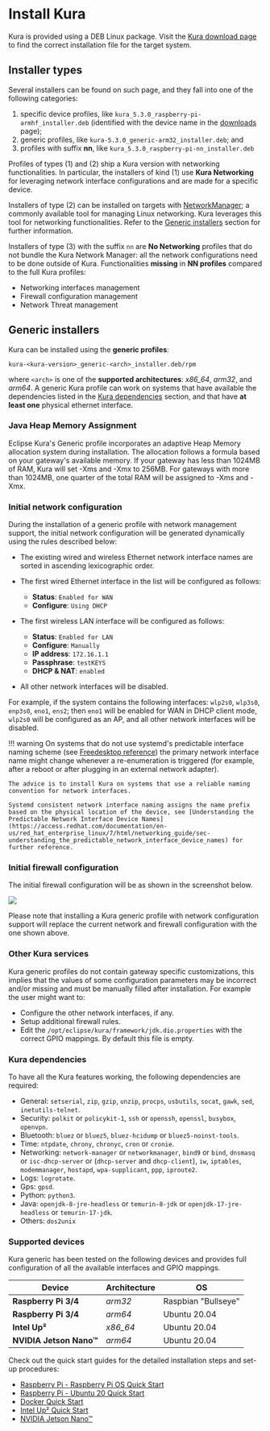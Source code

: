 # Install Kura

Kura is provided using a DEB Linux package. Visit the [Kura download page](https://www.eclipse.org/kura/downloads.php) to find the correct installation file for the target system.



## Installer types

Several installers can be found on such page, and they fall into one of the following categories:

1. specific device profiles, like `kura_5.3.0_raspberry-pi-armhf_installer.deb` (identified with the device name in the [downloads](https://www.eclipse.org/kura/downloads.php) page);
2. generic profiles, like `kura-5.3.0_generic-arm32_installer.deb`; and
3. profiles with suffix **nn**, like `kura_5.3.0_raspberry-pi-nn_installer.deb`

Profiles of types (1) and (2) ship a Kura version with networking functionalities. In particular, the installers of kind (1) use **Kura Networking** for leveraging network interface configurations and are made for a specific device.

Installers of type (2) can be installed on targets with [NetworkManager](https://networkmanager.dev); a commonly available tool for managing Linux networking. Kura leverages this tool for networking functionalities. Refer to the [Generic installers](#generic-installers) section for further information.

Installers of type (3) with the suffix `nn` are **No Networking** profiles that do not bundle the Kura Network Manager: all the network configurations need to be done outside of Kura. Functionalities **missing** in **NN profiles** compared to the full Kura profiles:

- Networking interfaces management
- Firewall configuration management
- Network Threat management



## Generic installers

Kura can be installed using the **generic profiles**:

```
kura-<kura-version>_generic-<arch>_installer.deb/rpm
```

where `<arch>` is one of the **supported architectures**: *x86_64*, *arm32*, and *arm64*. A generic Kura profile can work on systems that have available the dependencies listed in the [Kura dependencies](#kura-dependencies) section, and that have **at least one** physical ethernet interface.

### Java Heap Memory Assignment
Eclipse Kura's Generic profile incorporates an adaptive Heap Memory allocation system during installation. The allocation follows a formula based on your gateway's available memory. If your gateway has less than 1024MB of RAM, Kura will set -Xms and -Xmx to 256MB. For gateways with more than 1024MB, one quarter of the total RAM will be assigned to -Xms and -Xmx.

### Initial network configuration

During the installation of a generic profile with network management support, the initial network configuration will be generated dynamically using the rules described below:

- The existing wired and wireless Ethernet network interface names are sorted in ascending lexicographic order.
- The first wired Ethernet interface in the list will be configured as follows:
    - **Status**: `Enabled for WAN`
    - **Configure**: `Using DHCP`

- The first wireless LAN interface will be configured as follows:
    - **Status**: `Enabled for LAN`
    - **Configure**: `Manually`
    - **IP address**: `172.16.1.1`
    - **Passphrase**: `testKEYS`
    - **DHCP & NAT**: `enabled`

- All other network interfaces will be disabled.

For example, if the system contains the following interfaces: `wlp2s0`, `wlp3s0`, `enp3s0`, `eno1`, `ens2`; then `eno1` will be enabled for WAN in DHCP client mode, `wlp2s0` will be configured as an AP, and all other network interfaces will be disabled.

!!! warning
    On systems that do not use systemd's predictable interface naming scheme (see [Freedesktop reference](https://www.freedesktop.org/wiki/Software/systemd/PredictableNetworkInterfaceNames/)) the primary network interface name might change whenever a re-enumeration is triggered (for example, after a reboot or after plugging in an external network adapter).

    The advice is to install Kura on systems that use a reliable naming convention for network interfaces.

    Systemd consistent network interface naming assigns the name prefix based on the physical location of the device, see [Understanding the Predictable Network Interface Device Names](https://access.redhat.com/documentation/en-us/red_hat_enterprise_linux/7/html/networking_guide/sec-understanding_the_predictable_network_interface_device_names) for further reference.

### Initial firewall configuration

The initial firewall configuration will be as shown in the screenshot below.

![](./images/firewall-generic.png)

Please note that installing a Kura generic profile with network configuration support will replace the current network and firewall configuration with the one shown above.

### Other Kura services

Kura generic profiles do not contain gateway specific customizations, this implies that the values of some configuration parameters may be incorrect and/or missing and must be manually filled after installation. For example the user might want to:

- Configure the other network interfaces, if any.
- Setup additional firewall rules.
- Edit the `/opt/eclipse/kura/framework/jdk.dio.properties` with the correct GPIO mappings. By default this file is empty.

### Kura dependencies

To have all the Kura features working, the following dependencies are required:

- General: `setserial`, `zip`, `gzip`, `unzip`, `procps`, `usbutils`, `socat`, `gawk`, `sed`, `inetutils-telnet`.
- Security: `polkit` or `policykit-1`, `ssh` or `openssh`, `openssl`, `busybox`, `openvpn`.
- Bluetooth: `bluez` or `bluez5`, `bluez-hcidump` or `bluez5-noinst-tools`.
- Time: `ntpdate`, `chrony`, `chronyc`, `cron` or `cronie`.
- Networking: `network-manager` or `networkmanager`, `bind9` or `bind`, `dnsmasq` or `isc-dhcp-server` or (`dhcp-server` and `dhcp-client`), `iw`, `iptables`, `modemmanager`, `hostapd`, `wpa-supplicant`, `ppp`, `iproute2`.
- Logs: `logrotate`.
- Gps: `gpsd`.
- Python: `python3`.
- Java: `openjdk-8-jre-headless` or `temurin-8-jdk` or `openjdk-17-jre-headless` or `temurin-17-jdk`.
- Others: `dos2unix`

### Supported devices

Kura generic has been tested on the following devices and provides full configuration of all the available interfaces and GPIO mappings.

| Device | Architecture | OS |
| - | - | - |
| **Raspberry Pi 3/4** | *arm32* | Raspbian "Bullseye" |
| **Raspberry Pi 3/4** | *arm64* | Ubuntu 20.04 |
| **Intel Up²** | *x86_64* | Ubuntu 20.04 |
| **NVIDIA Jetson Nano&trade;** | *arm64* | Ubuntu 20.04 |

Check out the quick start guides for the detailed installation steps and set-up procedures:

- [Raspberry Pi - Raspberry Pi OS Quick Start](./raspberry-pi-raspberryos-quick-start.md)
- [Raspberry Pi - Ubuntu 20 Quick Start](./raspberry-pi-ubuntu-20-quick-start.md)
- [Docker Quick Start](./docker-quick-start.md)
- [Intel Up² Quick Start](./intel-up-2-quick-start.md)
- [NVIDIA Jetson Nano&trade;](./nvidia-jetson-nano-quick-start.md)